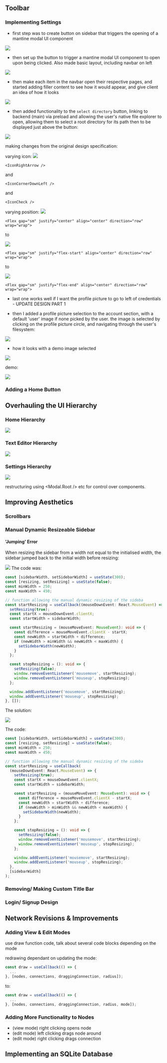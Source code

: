 ## Toolbar

### Implementing Settings

- first step was to create button on sidebar that triggers the opening of a mantine modal UI component

<img src="./src/settings1.png"/>

- then set up the button to trigger a mantine modal UI component to open upon being clicked. Also made basic layout, including navbar on left

<img src="./src/settings3.png"/>

- then make each item in the navbar open their respective pages, and started adding filler content to see how it would appear, and give client an idea of how it looks

<img src="./src/settings2.png"/>

- then added functionality to the `select directory` button, linking to backend (main) via preload and allowing the user's native file explorer to open, allowing them to select a root directory for its path then to be displayed just above the button:

<img src="./src/settingsdirectory.gif"/>

making changes from the original design specification:

varying icon:
<img src="./src/settings5.png"/>

```tsx
<IconRightArrow />
```

and

```tsx
<IconCornerDownLeft />
```

and

```tsx
<IconCheck />
```

varying position:
<img src="./src/settings6.png"/>

```tsx
<Flex gap="sm" justify="center" align="center" direction="row" wrap="wrap">
```

to

<img src="./src/settings7.png"/>

```tsx
<Flex gap="sm" justify="flex-start" align="center" direction="row" wrap="wrap">
```

to

<img src="./src/settings8.png"/>

```tsx
<Flex gap="sm" justify="flex-end" align="center" direction="row" wrap="wrap">
```

- last one works well if I want the profile picture to go to left of credentials - UPDATE DESIGN PART 1

- then I added a profile picture selection to the account section, with a default 'user' image if none picked by the user. the image is selected by clicking on the profile picture circle, and navigating through the user's filesystem:

<img src="./src/settings9.png"/>

- how it looks with a demo image selected

<img src="./src/settings10.png"/>

demo:

<img src="./src/settingsimage.gif"/>

### Adding a Home Button

## Overhauling the UI Hierarchy

### Home Hierarchy

<img src="./src/hierarchyhome.png"/>

### Text Editor Hierarchy

<img src="./src/hierarchytexteditor.png"/>

### Settings Hierarchy

<img src="./src/hierarchysettings.png"/>

restructuring using <Modal.Root /> etc for control over components.

## Improving Aesthetics

### Scrollbars

### Manual Dynamic Resizeable Sidebar

#### 'Jumping' Error
When resizing the sidebar from a width not equal to the initialised width, the sidebar jumped back to the initial width before resizing:

<img src="./src/resizeJump.gif" />
The code was:

```ts
const [sidebarWidth, setSidebarWidth] = useState(300);
const [resizing, setResizing] = useState(false);
const minWidth = 250;
const maxWidth = 450;

// function allowing the manual dynamic resizing of the sideba
const startResizing = useCallback((mouseDownEvent: React.MouseEvent) => {
  setResizing(true);
  const startX = mouseDownEvent.clientX;
  const startWidth = sidebarWidth;

  const startResizing = (mouseMoveEvent: MouseEvent): void => {
    const difference = mouseMoveEvent.clientX - startX;
    const newWidth = startWidth + difference;
    if (newWidth > minWidth && newWidth < maxWidth) {
      setSidebarWidth(newWidth);
    }
  };

  const stopResizing = (): void => {
    setResizing(false);
    window.removeEventListener('mousemove', startResizing);
    window.removeEventListener('mouseup', stopResizing);
  };

  window.addEventListener('mousemove', startResizing);
  window.addEventListener('mouseup', stopResizing);
}, []);
```

The solution:

<img src="./src/noResizeJump.gif" />

The code:

```ts
const [sidebarWidth, setSidebarWidth] = useState(300);
const [resizing, setResizing] = useState(false);
const minWidth = 250;
const maxWidth = 450;

// function allowing the manual dynamic resizing of the sideba
const startResizing = useCallback(
  (mouseDownEvent: React.MouseEvent) => {
    setResizing(true);
    const startX = mouseDownEvent.clientX;
    const startWidth = sidebarWidth;

    const startResizing = (mouseMoveEvent: MouseEvent): void => {
      const difference = mouseMoveEvent.clientX - startX;
      const newWidth = startWidth + difference;
      if (newWidth > minWidth && newWidth < maxWidth) {
        setSidebarWidth(newWidth);
      }
    };

    const stopResizing = (): void => {
      setResizing(false);
      window.removeEventListener('mousemove', startResizing);
      window.removeEventListener('mouseup', stopResizing);
    };

    window.addEventListener('mousemove', startResizing);
    window.addEventListener('mouseup', stopResizing);
  },
  [sidebarWidth]
);
```

### Removing/ Making Custom Title Bar

### Login/ Signup Design

## Network Revisions & Improvements

### Adding View & Edit Modes
use draw function code, talk about several code blocks depending on the mode

redrawing dependant on updating the mode:

```ts
const draw = useCallback(() => {
  ...
}, [nodes, connections, draggingConnection, radius]);
```

to:

```ts
const draw = useCallback(() => {
  ...
}, [nodes, connections, draggingConnection, radius, mode]);
```

### Adding More Functionality to Nodes

- (view mode) right clicking opens node
- (edit mode) left clicking drags node around
- (edit mode) right clicking drags connection

## Implementing an SQLite Database

